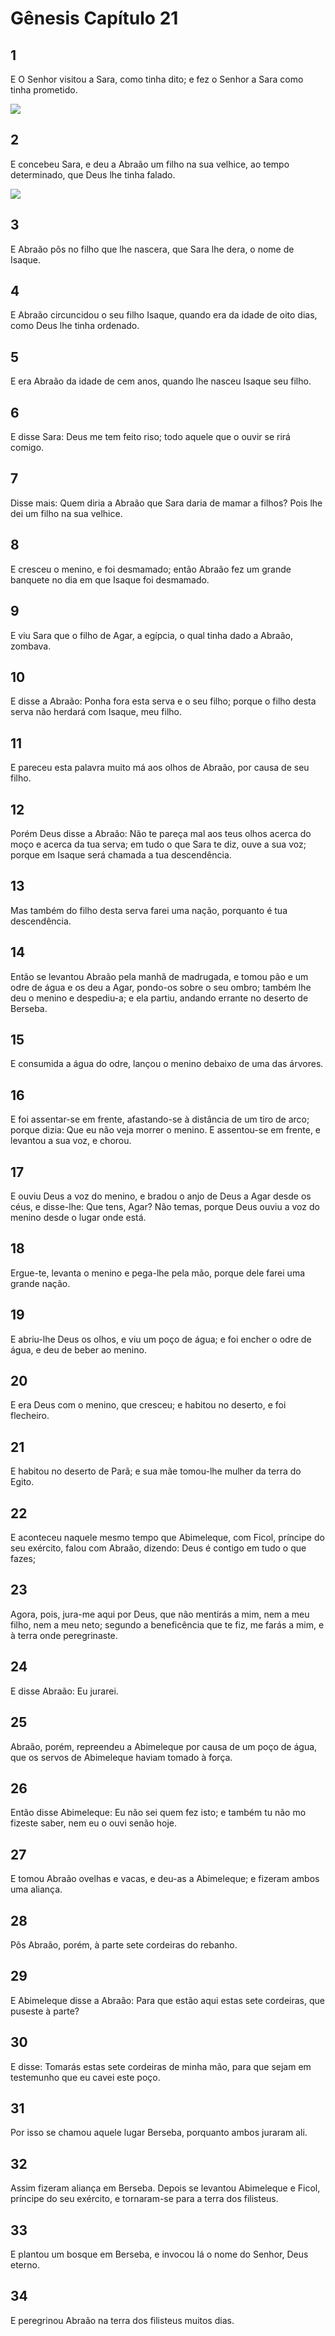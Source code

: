 # Gênesis Capítulo 21

## 1
E O Senhor visitou a Sara, como tinha dito; e fez o Senhor a Sara como tinha prometido.

![](../.img/Gn/21/1-0.jpg)

## 2
E concebeu Sara, e deu a Abraão um filho na sua velhice, ao tempo determinado, que Deus lhe tinha falado.

![](../.img/Gn/21/2-0.jpg)

## 3
E Abraão pôs no filho que lhe nascera, que Sara lhe dera, o nome de Isaque.

## 4
E Abraão circuncidou o seu filho Isaque, quando era da idade de oito dias, como Deus lhe tinha ordenado.

## 5
E era Abraão da idade de cem anos, quando lhe nasceu Isaque seu filho.

## 6
E disse Sara: Deus me tem feito riso; todo aquele que o ouvir se rirá comigo.

## 7
Disse mais: Quem diria a Abraão que Sara daria de mamar a filhos? Pois lhe dei um filho na sua velhice.

## 8
E cresceu o menino, e foi desmamado; então Abraão fez um grande banquete no dia em que Isaque foi desmamado.

## 9
E viu Sara que o filho de Agar, a egípcia, o qual tinha dado a Abraão, zombava.

## 10
E disse a Abraão: Ponha fora esta serva e o seu filho; porque o filho desta serva não herdará com Isaque, meu filho.

## 11
E pareceu esta palavra muito má aos olhos de Abraão, por causa de seu filho.

## 12
Porém Deus disse a Abraão: Não te pareça mal aos teus olhos acerca do moço e acerca da tua serva; em tudo o que Sara te diz, ouve a sua voz; porque em Isaque será chamada a tua descendência.

## 13
Mas também do filho desta serva farei uma nação, porquanto é tua descendência.

## 14
Então se levantou Abraão pela manhã de madrugada, e tomou pão e um odre de água e os deu a Agar, pondo-os sobre o seu ombro; também lhe deu o menino e despediu-a; e ela partiu, andando errante no deserto de Berseba.

## 15
E consumida a água do odre, lançou o menino debaixo de uma das árvores.

## 16
E foi assentar-se em frente, afastando-se à distância de um tiro de arco; porque dizia: Que eu não veja morrer o menino. E assentou-se em frente, e levantou a sua voz, e chorou.

## 17
E ouviu Deus a voz do menino, e bradou o anjo de Deus a Agar desde os céus, e disse-lhe: Que tens, Agar? Não temas, porque Deus ouviu a voz do menino desde o lugar onde está.

## 18
Ergue-te, levanta o menino e pega-lhe pela mão, porque dele farei uma grande nação.

## 19
E abriu-lhe Deus os olhos, e viu um poço de água; e foi encher o odre de água, e deu de beber ao menino.

## 20
E era Deus com o menino, que cresceu; e habitou no deserto, e foi flecheiro.

## 21
E habitou no deserto de Parã; e sua mãe tomou-lhe mulher da terra do Egito.

## 22
E aconteceu naquele mesmo tempo que Abimeleque, com Ficol, príncipe do seu exército, falou com Abraão, dizendo: Deus é contigo em tudo o que fazes;

## 23
Agora, pois, jura-me aqui por Deus, que não mentirás a mim, nem a meu filho, nem a meu neto; segundo a beneficência que te fiz, me farás a mim, e à terra onde peregrinaste.

## 24
E disse Abraão: Eu jurarei.

## 25
Abraão, porém, repreendeu a Abimeleque por causa de um poço de água, que os servos de Abimeleque haviam tomado à força.

## 26
Então disse Abimeleque: Eu não sei quem fez isto; e também tu não mo fizeste saber, nem eu o ouvi senão hoje.

## 27
E tomou Abraão ovelhas e vacas, e deu-as a Abimeleque; e fizeram ambos uma aliança.

## 28
Pôs Abraão, porém, à parte sete cordeiras do rebanho.

## 29
E Abimeleque disse a Abraão: Para que estão aqui estas sete cordeiras, que puseste à parte?

## 30
E disse: Tomarás estas sete cordeiras de minha mão, para que sejam em testemunho que eu cavei este poço.

## 31
Por isso se chamou aquele lugar Berseba, porquanto ambos juraram ali.

## 32
Assim fizeram aliança em Berseba. Depois se levantou Abimeleque e Ficol, príncipe do seu exército, e tornaram-se para a terra dos filisteus.

## 33
E plantou um bosque em Berseba, e invocou lá o nome do Senhor, Deus eterno.

## 34
E peregrinou Abraão na terra dos filisteus muitos dias.

